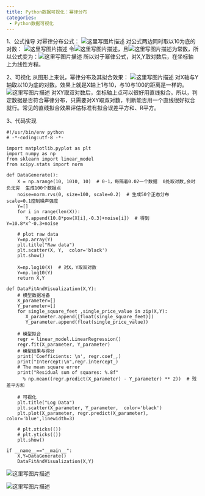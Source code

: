 ```yaml
---
title: Python数据可视化：幂律分布
categories:
 - Python数据可视化
---
```




1、公式推导
对幂律分布公式：
![这里写图片描述](http://img.blog.csdn.net/20160927232416780)
对公式两边同时取以10为底的对数：
![这里写图片描述](http://img.blog.csdn.net/20160927232431577)
令![这里写图片描述](http://img.blog.csdn.net/20160927232440905)，且![这里写图片描述](http://img.blog.csdn.net/20160927232450171)为常数，所以公式变为：![这里写图片描述](http://img.blog.csdn.net/20160927232500699)
所以对于幂律公式，对X,Y取对数后，在坐标轴上为线性方程。

2、可视化
从图形上来说，幂律分布及其拟合效果：
![这里写图片描述](http://img.blog.csdn.net/20160927232603015)
对X轴与Y轴取以10为底的对数。效果上就是X轴上1与10，与10与100的距离是一样的。
![这里写图片描述](http://img.blog.csdn.net/20160927232628669)
对XY取双对数后，坐标轴上点可以很好用直线拟合。所以，判定数据是否符合幂律分布，只需要对XY取双对数，判断能否用一个直线很好拟合就行。常见的直线拟合效果评估标准有拟合误差平方和、R平方。

3、代码实现

```
#!/usr/bin/env python
# -*-coding:utf-8 -*-

import matplotlib.pyplot as plt
import numpy as np
from sklearn import linear_model
from scipy.stats import norm

def DataGenerate():
    X = np.arange(10, 1010, 10)  # 0-1，每隔着0.02一个数据  0处取对数,会时负无穷  生成100个数据点
    noise=norm.rvs(0, size=100, scale=0.2)  # 生成50个正态分布  scale=0.1控制噪声强度
    Y=[]
    for i in range(len(X)):
       Y.append(10.8*pow(X[i],-0.3)+noise[i])  # 得到Y=10.8*x^-0.3+noise

    # plot raw data
    Y=np.array(Y)
    plt.title("Raw data")
    plt.scatter(X, Y,  color='black')
    plt.show()

    X=np.log10(X)  # 对X，Y取双对数
    Y=np.log10(Y)
    return X,Y

def DataFitAndVisualization(X,Y):
    # 模型数据准备
    X_parameter=[]
    Y_parameter=[]
    for single_square_feet ,single_price_value in zip(X,Y):
       X_parameter.append([float(single_square_feet)])
       Y_parameter.append(float(single_price_value))

    # 模型拟合
    regr = linear_model.LinearRegression()
    regr.fit(X_parameter, Y_parameter)
    # 模型结果与得分
    print('Coefficients: \n', regr.coef_,)
    print("Intercept:\n",regr.intercept_)
    # The mean square error
    print("Residual sum of squares: %.8f"
      % np.mean((regr.predict(X_parameter) - Y_parameter) ** 2))  # 残差平方和

    # 可视化
    plt.title("Log Data")
    plt.scatter(X_parameter, Y_parameter,  color='black')
    plt.plot(X_parameter, regr.predict(X_parameter), color='blue',linewidth=3)

    # plt.xticks(())
    # plt.yticks(())
    plt.show()

if __name__=="__main__":
    X,Y=DataGenerate()
    DataFitAndVisualization(X,Y)
```
![这里写图片描述](http://img.blog.csdn.net/20160927232749405)

![这里写图片描述](http://img.blog.csdn.net/20160927232757719)
